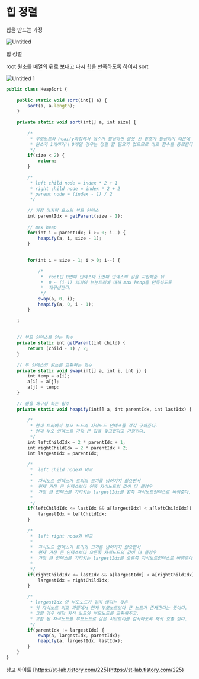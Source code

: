 # 힙 정렬

힙을 만드는 과정

![Untitled](https://user-images.githubusercontent.com/55469012/161044948-06b43503-0795-4414-9314-1b7160068357.png)


힙 정렬

root 원소를 배열의 뒤로 보내고 다시 힙을 만족하도록 하여서 sort

![Untitled 1](https://user-images.githubusercontent.com/55469012/161044983-ad7a13c0-712a-4d0b-a038-0739cf1c5478.png)


```jsx
public class HeapSort {
 
	public static void sort(int[] a) {
		sort(a, a.length);
	}
	
	private static void sort(int[] a, int size) {
 
		/*
		 * 부모노드와 heaify과정에서 음수가 발생하면 잘못 된 참조가 발생하기 때문에
		 * 원소가 1개이거나 0개일 경우는 정렬 할 필요가 없으므로 바로 함수를 종료한다.
		 */
		if(size < 2) {
			return;
		}
 
		/*
		 * left child node = index * 2 + 1
		 * right child node = index * 2 + 2
		 * parent node = (index - 1) / 2
		 */
		
		// 가장 마지막 요소의 부모 인덱스 
		int parentIdx = getParent(size - 1);
		
		// max heap
		for(int i = parentIdx; i >= 0; i--) {
			heapify(a, i, size - 1);
		}
 
		
		for(int i = size - 1; i > 0; i--) {
			
			/*
			 *  root인 0번째 인덱스와 i번째 인덱스의 값을 교환해준 뒤
			 *  0 ~ (i-1) 까지의 부분트리에 대해 max heap을 만족하도록
			 *  재구성한다.
			 */
			swap(a, 0, i);
			heapify(a, 0, i - 1);
		}
		
	}
	
	
	// 부모 인덱스를 얻는 함수
	private static int getParent(int child) {
	    return (child - 1) / 2;
	}
 
	// 두 인덱스의 원소를 교환하는 함수
	private static void swap(int[] a, int i, int j) {
		int temp = a[i];
		a[i] = a[j];
		a[j] = temp;
	}
	
	// 힙을 재구성 하는 함수
	private static void heapify(int[] a, int parentIdx, int lastIdx) {
		
		/*
		 * 현재 트리에서 부모 노드의 자식노드 인덱스를 각각 구해준다.
		 * 현재 부모 인덱스를 가장 큰 값을 갖고있다고 가정한다.
		 */
		int leftChildIdx = 2 * parentIdx + 1;
		int rightChildIdx = 2 * parentIdx + 2;
		int largestIdx = parentIdx;
		
		/*
		 *  left child node와 비교
		 *  
		 *  자식노드 인덱스가 트리의 크기를 넘어가지 않으면서
		 *  현재 가장 큰 인덱스보다 왼쪽 자식노드의 값이 더 클경우
		 *  가장 큰 인덱스를 가리키는 largestIdx를 왼쪽 자식노드인덱스로 바꿔준다.
		 *  
		 */
		if(leftChildIdx <= lastIdx && a[largestIdx] < a[leftChildIdx]) {
			largestIdx = leftChildIdx;
		}
		
		/*
		 *  left right node와 비교
		 *  
		 *  자식노드 인덱스가 트리의 크기를 넘어가지 않으면서
		 *  현재 가장 큰 인덱스보다 오른쪽 자식노드의 값이 더 클경우
		 *  가장 큰 인덱스를 가리키는 largestIdx를 오른쪽 자식노드인덱스로 바꿔준다.
		 *  
		 */
		if(rightChildIdx <= lastIdx && a[largestIdx] < a[rightChildIdx]) {
			largestIdx = rightChildIdx;
		}
		
		/*
		 * largestIdx 와 부모노드가 같지 않다는 것은
		 * 위 자식노드 비교 과정에서 현재 부모노드보다 큰 노드가 존재한다는 뜻이다.
		 * 그럴 경우 해당 자식 노드와 부모노드를 교환해주고,
		 * 교환 된 자식노드를 부모노드로 삼은 서브트리를 검사하도록 재귀 호출 한다.
		 */
		if(parentIdx != largestIdx) {
			swap(a, largestIdx, parentIdx);
			heapify(a, largestIdx, lastIdx);
		}
	}
}
```

참고 사이트 [https://st-lab.tistory.com/225](https://st-lab.tistory.com/225)